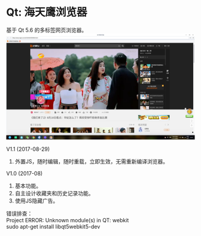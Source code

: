 # Qt: 海天鹰浏览器
基于 Qt 5.6 的多标签网页浏览器。  
![alt](preview.jpg)  

<p>V1.1 (2017-08-29)</p><ol><li>外置JS，随时编辑，随时重载，立即生效，无需重新编译浏览器。</li></ol>
<p>V1.0 (2017-08)</p><ol><li>基本功能。</li><li>自主设计收藏夹和历史记录功能。</li><li>使用JS隐藏广告。</li></ol>

错误排查：  
Project ERROR: Unknown module(s) in QT: webkit  
sudo apt-get install libqt5webkit5-dev  